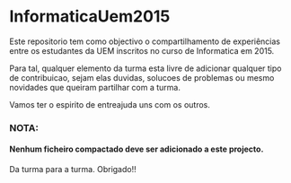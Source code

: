 # InformaticaUem2015
Este repositorio tem como objectivo o compartilhamento de experiências entre os estudantes da UEM inscritos no curso de 
Informatica em 2015.


Para tal, qualquer elemento da turma esta livre de adicionar qualquer tipo de contribuicao, sejam elas duvidas, solucoes de problemas 
ou mesmo novidades que queiram partilhar com a turma.


Vamos ter o espirito de entreajuda uns com os outros.

### NOTA:
#### Nenhum ficheiro compactado deve ser adicionado a este projecto.

Da turma para a turma.
Obrigado!!
